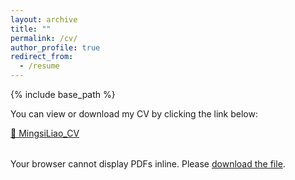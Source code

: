 ```yaml
---
layout: archive
title: ""
permalink: /cv/
author_profile: true
redirect_from:
  - /resume
---
```


{% include base_path %}

You can view or download my CV by clicking the link below:

[📄 MingsiLiao_CV](MingsiLiao_CV_2025_1.pdf)

<!-- 🧾 Inline PDF Viewer -->
<div style="margin-top: 2rem;">
  <object 
    data="MingsiLiao_CV_2025_1.pdf#view=FitH" 
    type="application/pdf" 
    width="100%" 
    height="1000px">
    <p>
      Your browser cannot display PDFs inline.  
      Please <a href="MingsiLiao_CV_2025_1.pdf">download the file</a>.
    </p>
  </object>
</div>
